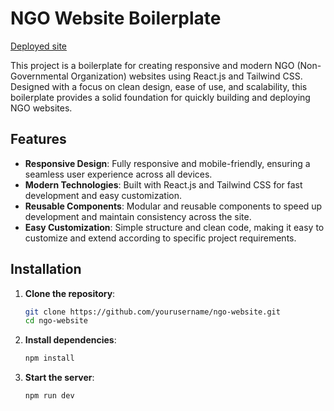 # NGO Website Boilerplate
[Deployed site](https://manav-care-sansthan-fh4enrx43-saad-wasims-projects.vercel.app/)

This project is a boilerplate for creating responsive and modern NGO (Non-Governmental Organization) websites using React.js and Tailwind CSS. Designed with a focus on clean design, ease of use, and scalability, this boilerplate provides a solid foundation for quickly building and deploying NGO websites.

## Features

- **Responsive Design**: Fully responsive and mobile-friendly, ensuring a seamless user experience across all devices.
- **Modern Technologies**: Built with React.js and Tailwind CSS for fast development and easy customization.
- **Reusable Components**: Modular and reusable components to speed up development and maintain consistency across the site.
- **Easy Customization**: Simple structure and clean code, making it easy to customize and extend according to specific project requirements.

## Installation

1. **Clone the repository**:
    ```bash
    git clone https://github.com/yourusername/ngo-website.git
    cd ngo-website
    ```

2. **Install dependencies**:
    ```bash
    npm install
    ```

3. **Start the server**:
    ```bash
    npm run dev
    ```
